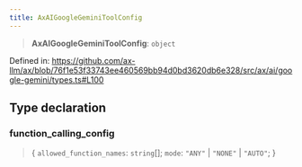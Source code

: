 ```yaml
---
title: AxAIGoogleGeminiToolConfig
---
```


> **AxAIGoogleGeminiToolConfig**: `object`

Defined in: https://github.com/ax-llm/ax/blob/76f1e53f33743ee460569bb94d0bd3620db6e328/src/ax/ai/google-gemini/types.ts#L100

## Type declaration

### function\_calling\_config

> \{ `allowed_function_names`: `string`[]; `mode`: `"ANY"` \| `"NONE"` \| `"AUTO"`; \}
